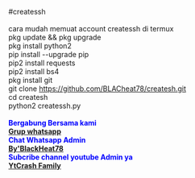 
#createssh <br><br>cara mudah memuat account createssh di termux 
<br>pkg update && pkg upgrade 
<br>pkg install python2
<br>pip install --upgrade pip
<br>pip2 install requests
<br>pip2 install bs4
<br>pkg install git
<br>git clone https://github.com/BLACheat78/createsh.git
<br>cd createsh
<br>python2 createssh.py<br>
<br><b><font color=blue>Bergabung Bersama kami</color><br>
<b><font color=red><a class="link" href="https://chat.whatsapp.com/Ff8Iw6WA16NHwJviX79s3n">Grup whatsapp</a></color>
<br><font color=blue>Chat Whatsapp Admin</color>
<br><b><font color=grend><a class="link" href="https://api.whatsapp.com/send?phone=6283872722929&text=Helo%20Admin%20Ganteng">By'BlackHeat78</a></color>
<br><font color=blue>Subcribe channel youtube Admin ya</color>
<br><b><font color=red><a class="link" href="https://www.youtube.com/channel/UCWhn97ftxkZ9uThGFcdD1Ww">YtCrash Family</a></color>
